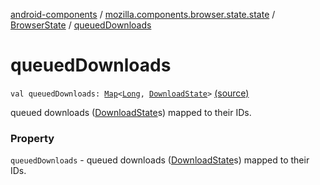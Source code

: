 [android-components](../../index.md) / [mozilla.components.browser.state.state](../index.md) / [BrowserState](index.md) / [queuedDownloads](./queued-downloads.md)

# queuedDownloads

`val queuedDownloads: `[`Map`](https://kotlinlang.org/api/latest/jvm/stdlib/kotlin.collections/-map/index.html)`<`[`Long`](https://kotlinlang.org/api/latest/jvm/stdlib/kotlin/-long/index.html)`, `[`DownloadState`](../../mozilla.components.browser.state.state.content/-download-state/index.md)`>` [(source)](https://github.com/mozilla-mobile/android-components/blob/master/components/browser/state/src/main/java/mozilla/components/browser/state/state/BrowserState.kt#L31)

queued downloads ([DownloadState](../../mozilla.components.browser.state.state.content/-download-state/index.md)s) mapped to their IDs.

### Property

`queuedDownloads` - queued downloads ([DownloadState](../../mozilla.components.browser.state.state.content/-download-state/index.md)s) mapped to their IDs.